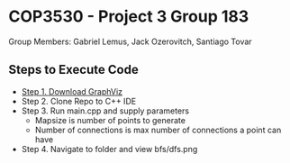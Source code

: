 <H1> COP3530 - Project 3 Group 183 </h1>
Group Members: Gabriel Lemus, Jack Ozerovitch, Santiago Tovar

<h2> Steps to Execute Code </h2>

- [Step 1. Download GraphViz](https://graphviz.org/download/)
- Step 2. Clone Repo to C++ IDE
- Step 3. Run main.cpp and supply parameters
	- Mapsize is number of points to generate
	- Number of connections is max number of connections a point can have
- Step 4. Navigate to folder and view bfs/dfs.png
